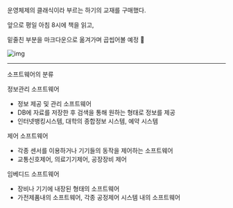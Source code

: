 운영체제의 클래식이라 부르는 하기의 교재를 구매했다.

앞으로 평일 아침 8시에 책을 읽고, 

밑줄친 부분을 마크다운으로 옮겨가며 곱씹어볼 예정 :book:



![img](http://bimage.interpark.com/goods_image/2/3/4/0/223932340g.jpg)







---

소프트웨어의 분류



정보관리 소프트웨어

- 정보 제공 및 관리 소프트웨어
- DB에 자료를 저장한 후 검색을 통해 원하는 형태로 정보를 제공
- 인터넷뱅킹시스템, 대학의 종합정보 시스템, 예약 시스템

제어 소프트웨어

- 각종 센서를 이용하거나 기기들의 동작을 제어하는 소프트웨어
- 교통신호제어, 의료기기제어, 공장장비 제어

임베디드 소프트웨어

- 장비나 기기에 내장된 형태의 소프트웨어
- 가전제품내의 소프트웨어, 각종 공정제어 시스템 내의 소프트웨어